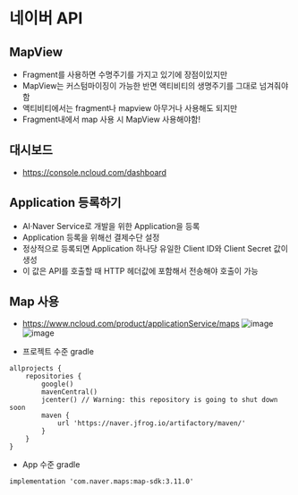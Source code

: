 # 네이버 API

## MapView
- Fragment를 사용하면 수명주기를 가지고 있기에 장점이있지만
- MapView는 커스텀마이징이 가능한 반면 액티비티의 생명주기를 그대로 넘겨줘야함
- 액티비티에서는 fragment나 mapview 아무거나 사용해도 되지만
- Fragment내에서 map 사용 시 MapView 사용해야함!

## 대시보드
- https://console.ncloud.com/dashboard

## Application 등록하기
- AI·Naver Service로 개발을 위한 Application을 등록
- Application 등록을 위해선 결제수단 설정
- 정상적으로 등록되면 Application 하나당 유일한 Client ID와 Client Secret 값이 생성
- 이 값은 API를 호출할 때 HTTP 헤더값에 포함해서 전송해야 호출이 가능

## Map 사용
- https://www.ncloud.com/product/applicationService/maps
![image](https://user-images.githubusercontent.com/81352078/119538355-ffa2d300-bdc5-11eb-8136-052a315bcdd9.png)
![image](https://user-images.githubusercontent.com/81352078/119538444-1517fd00-bdc6-11eb-9a90-6282dc219595.png)

- 프로젝트 수준 gradle
```
allprojects {
    repositories {
        google()
        mavenCentral()
        jcenter() // Warning: this repository is going to shut down soon
        maven {
            url 'https://naver.jfrog.io/artifactory/maven/'
        }
    }
}
```
- App 수준 gradle
```
implementation 'com.naver.maps:map-sdk:3.11.0'
```
